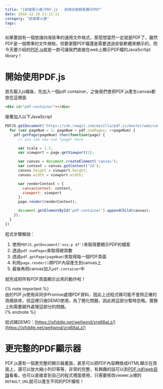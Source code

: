 ```yaml
---
title: "[前端軍火庫]PDF.js - 前端也能輕鬆顯示PDF"
date: 2016-12-28 11:11:11
category: "前端軍火庫"
tags:
---
```

如果要說有一個放諸四海皆準的通用文件格式，那麼想當然一定就是PDF了，雖然PDF是一個標準的文件規格，但要瀏覽PDF檔還是需要透過安裝軟體來顯示的，而今天要介紹的[PDF.js](https://mozilla.github.io/pdf.js/)就是一款可讓我們直接在web上顯示PDF檔的JavaScrtipt library！

<!-- more -->

# 開始使用PDF.js

首先載入js檔後，先加入一個pdf container，之後我們會把PDF.js產生canvas都放在這裡面

```html
<div id="pdf-container"></div>
```

接著加入以下JavaScript

```javascript
PDFJS.getDocument('https://cdn.rawgit.com/mozilla/pdf.js/master/web/compressed.tracemonkey-pldi-09.pdf').then(function(pdf) {
  for (var pageNum = 1; pageNum < pdf.numPages; ++pageNum) {
    pdf.getPage(pageNum).then(function(page) {
      // you can now use *page* here

      var scale = 1.5;
      var viewport = page.getViewport(1);

      var canvas = document.createElement('canvas');
      var context = canvas.getContext('2d');
      canvas.height = viewport.height;
      canvas.width = viewport.width;

      var renderContext = {
        canvasContext: context,
        viewport: viewport
      };
      page.render(renderContext);

      document.getElementById('pdf-container').appendChild(canvas);
    });
  }
})
```

程式步驟解說：

1.  使用`PDFJS.getDocument('xxx.p df')`來取得要顯示PDF的檔案
2.  透過`pdf.numPages`來取得總頁數
3.  透過`pdf.getPage(pageNum)`來取得每一個PDF頁面
4.  利用`page.render()`將PDF內容產生到canvas上
5.  最後再把canvas加入`pdf-container`中

就完成把所有PDF頁面顯示出來的動作啦！

{% note important %}  
由於PDF.js使用非同步Promise處理PDF資料，因此上述程式碼可能不會照正確的頁碼排序，但這裡只做DEMO使用，為了簡化問題，因此將這部分暫時忽略。實務上則需要額外處理這部分的問題。  
{% endnote %}  

程式碼DEMO：[https://jsfiddle.net/wellwind/zrq68aLz/](https://jsfiddle.net/wellwind/zrq68aLz/)

# 更完整的PDF顯示器

PDF.js還有一個更完整的顯示器畫面，甚至可以把PDF內容轉換成HTML顯示在頁面上，還可以放大縮小列印等等，非常的完整，有興趣的話可以到[PDF.js的web目錄](https://github.com/mozilla/pdf.js/tree/master/web)看看，也可以直接拿到自己的程式裡面使用，只需要修改viewer.js裡的`DEFAULT_URL`就可以產生不同的PDF檔啦！